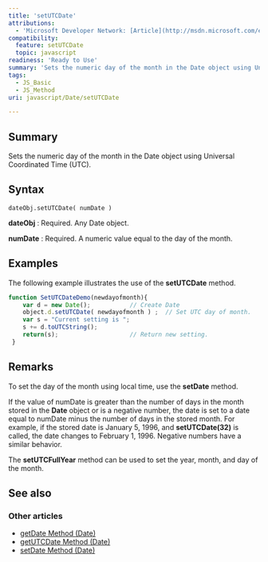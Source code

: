 ```yaml
---
title: 'setUTCDate'
attributions:
  - 'Microsoft Developer Network: [Article](http://msdn.microsoft.com/en-us/library/ie/xy2a08e6(v=vs.94).aspx)'
compatibility:
  feature: setUTCDate
  topic: javascript
readiness: 'Ready to Use'
summary: 'Sets the numeric day of the month in the Date object using Universal Coordinated Time (UTC).'
tags:
  - JS_Basic
  - JS_Method
uri: javascript/Date/setUTCDate

---
```

## Summary

Sets the numeric day of the month in the Date object using Universal Coordinated Time (UTC).

## Syntax

    dateObj.setUTCDate( numDate )

**dateObj**
:   Required. Any Date object.

**numDate**
:   Required. A numeric value equal to the day of the month.

## Examples

The following example illustrates the use of the **setUTCDate** method.

``` js
function SetUTCDateDemo(newdayofmonth){
    var d = new Date();           // Create Date
    object.d.setUTCDate( newdayofmonth ) ;  // Set UTC day of month.
    var s = "Current setting is ";
    s += d.toUTCString();
    return(s);                    // Return new setting.
 }
```

## Remarks

To set the day of the month using local time, use the **setDate** method.

If the value of numDate is greater than the number of days in the month stored in the **Date** object or is a negative number, the date is set to a date equal to numDate minus the number of days in the stored month. For example, if the stored date is January 5, 1996, and **setUTCDate(32)** is called, the date changes to February 1, 1996. Negative numbers have a similar behavior.

The **setUTCFullYear** method can be used to set the year, month, and day of the month.

## See also

### Other articles

-   [getDate Method (Date)](/javascript/Date/getDate)
-   [getUTCDate Method (Date)](/javascript/Date/getUTCDate)
-   [setDate Method (Date)](/javascript/Date/setDate)

